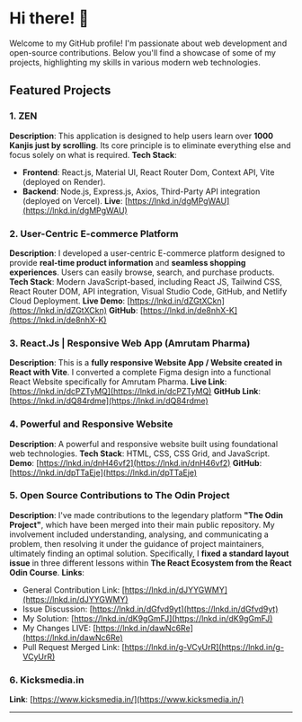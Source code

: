 

# Hi there! 👋

Welcome to my GitHub profile! I'm passionate about web development and open-source contributions. Below you'll find a showcase of some of my projects, highlighting my skills in various modern web technologies.

## Featured Projects

### 1. **ZEN**

**Description**: This application is designed to help users learn over **1000 Kanjis just by scrolling**. Its core principle is to eliminate everything else and focus solely on what is required.
**Tech Stack**:
*   **Frontend**: React.js, Material UI, React Router Dom, Context API, Vite (deployed on Render).
*   **Backend**: Node.js, Express.js, Axios, Third-Party API integration (deployed on Vercel).
**Live**: [https://lnkd.in/dgMPgWAU](https://lnkd.in/dgMPgWAU)

### 2. **User-Centric E-commerce Platform**

**Description**: I developed a user-centric E-commerce platform designed to provide **real-time product information** and **seamless shopping experiences**. Users can easily browse, search, and purchase products.
**Tech Stack**: Modern JavaScript-based, including React JS, Tailwind CSS, React Router DOM, API integration, Visual Studio Code, GitHub, and Netlify Cloud Deployment.
**Live Demo**: [https://lnkd.in/dZGtXCkn](https://lnkd.in/dZGtXCkn)
**GitHub**: [https://lnkd.in/de8nhX-K](https://lnkd.in/de8nhX-K)

### 3. **React.Js | Responsive Web App (Amrutam Pharma)**

**Description**: This is a **fully responsive Website App / Website created in React with Vite**. I converted a complete Figma design into a functional React Website specifically for Amrutam Pharma.
**Live Link**: [https://lnkd.in/dcPZTyMQ](https://lnkd.in/dcPZTyMQ)
**GitHub Link**: [https://lnkd.in/dQ84rdme](https://lnkd.in/dQ84rdme)

### 4. **Powerful and Responsive Website**

**Description**: A powerful and responsive website built using foundational web technologies.
**Tech Stack**: HTML, CSS, CSS Grid, and JavaScript.
**Demo**: [https://lnkd.in/dnH46vf2](https://lnkd.in/dnH46vf2)
**GitHub**: [https://lnkd.in/dpTTaEje](https://lnkd.in/dpTTaEje)

### 5. **Open Source Contributions to The Odin Project**

**Description**: I've made contributions to the legendary platform **"The Odin Project"**, which have been merged into their main public repository. My involvement included understanding, analysing, and communicating a problem, then resolving it under the guidance of project maintainers, ultimately finding an optimal solution. Specifically, I **fixed a standard layout issue** in three different lessons within **The React Ecosystem from the React Odin Course**.
**Links**:
*   General Contribution Link: [https://lnkd.in/dJYYGWMY](https://lnkd.in/dJYYGWMY)
*   Issue Discussion: [https://lnkd.in/dGfvd9yt](https://lnkd.in/dGfvd9yt)
*   My Solution: [https://lnkd.in/dK9gGmFJ](https://lnkd.in/dK9gGmFJ)
*   My Changes LIVE: [https://lnkd.in/dawNc6Re](https://lnkd.in/dawNc6Re)
*   Pull Request Merged Link: [https://lnkd.in/g-VCyUrR](https://lnkd.in/g-VCyUrR)

### 6. **Kicksmedia.in**

**Link**: [https://www.kicksmedia.in/](https://www.kicksmedia.in/)

---
